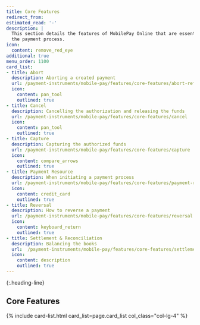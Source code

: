 ```yaml
---
title: Core Features
redirect_from:
estimated_read: '-'
description: |
  This section details the features of MobilePay Online that are essential for
  the payment process.
icon:
  content: remove_red_eye
additional: true
menu_order: 1100
card_list:
- title: Abort
  description: Aborting a created payment
  url: /payment-instruments/mobile-pay/features/core-features/abort-reference
  icon:
    content: pan_tool
    outlined: true
- title: Cancel
  description: Cancelling the authorization and releasing the funds
  url: /payment-instruments/mobile-pay/features/core-features/cancel
  icon:
    content: pan_tool
    outlined: true
- title: Capture
  description: Capturing the authorized funds
  url: /payment-instruments/mobile-pay/features/core-features/capture
  icon:
    content: compare_arrows
    outlined: true
- title: Payment Resource
  description: When initiating a payment process
  url: /payment-instruments/mobile-pay/features/core-features/payment-resource
  icon:
    content: credit_card
    outlined: true
- title: Reversal
  description: How to reverse a payment
  url: /payment-instruments/mobile-pay/features/core-features/reversal
  icon:
    content: keyboard_return
    outlined: true
- title: Settlement & Reconciliation
  description: Balancing the books
  url:  /payment-instruments/mobile-pay/features/core-features/settlement-reconciliation
  icon:
    content: description
    outlined: true
---
```



{:.heading-line}

## Core Features

{% include card-list.html card_list=page.card_list
    col_class="col-lg-4" %}
